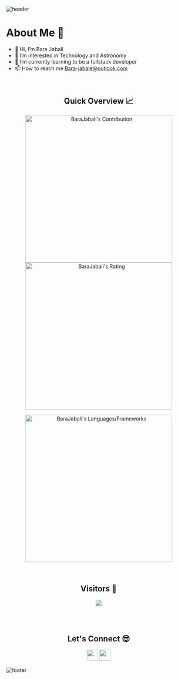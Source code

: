 

<!---
BaraJabali/BaraJabali is a ✨ special ✨ repository because its `README.md` (this file) appears on your GitHub profile.
You can click the Preview link to take a look at your changes.
--->
![header](https://capsule-render.vercel.app/api?type=waving&color=gradient&height=280&section=header&text=Hi%20there%20%F0%9F%91%8B&fontSize=90)

<!--
**MKhasib/mkhasib** is a ✨ _special_ ✨ repository because its `README.md` (this file) appears on your GitHub profile.

Here are some ideas to get you started:

- 🔭 I’m currently working on 
- 🌱 I’m currently learning ...
- 👯 I’m looking to collaborate on ...
- 🤔 I’m looking for help with ...
- 💬 Ask me about ...
- 📫 How to reach me: ...
- 😄 Pronouns: ...
- ⚡ Fun fact: ...
-----example
- 👋 I am Majd Khasib
- 💻 I am currently working as a CTO at a local startup
- 🌱 I am currently focusing on learning DSA and Flutter
- 💁‍♂️ I am also working as a TA at Birzeit unversity
- 😎 Further more, I am teaching over 50 people how to code this summer!
- ⚡ Fun fact: Sometimes I LOVE to code 24/7
-->
<h1>About Me 📌</h1>



- 👋 Hi, I’m Bara Jabali
- 👀 I’m interested in Technology and Astronomy
- 🌱 I’m currently learning to be a fullstack developer
- 📫 How to reach me Bara-jabale@outlook.com
<br />

<h2 align="center">Quick Overview 📈</h2>
  
  <p align = "center">
 
</p>

<p align = "center">
  <img src = "https://github-readme-stats.vercel.app/api?username=BaraJabali&count_private=true&theme=dracula&hide_border=true" alt = "BaraJabali's Contribution" width = 400 >
  <img src = "https://github-readme-streak-stats.herokuapp.com?user=BaraJabali&count_private=true&theme=dracula&hide_border=true" alt = "BaraJabali's Rating" width = 400 >

</p>

<p align = "center">

 <img src = "https://github-readme-stats.vercel.app/api/top-langs?username=BaraJabali&show_icons=true&count_private=true&locale=en&layout=compact&langs_count=10&hide_border=true&bg_color=282A36&title_color=DD6387&text_color=fff&icon_color=fff" alt = "BaraJabali's Languages/Frameworks" width = 400 />
</p>


<br />
<h2 align="center">Visitors 👀</h2>
<div align="center" >
  <img src="https://profile-counter.glitch.me/BaraJabali/count.svg"></img>
</div>

<br /><br />
<h2 align="center">Let's Connect 😎</h2>
<p align="center">
  <a href = "mailto:bara-jabale@outlook.com"><img src = "https://img.shields.io/badge/Gmail-D14836?style=for-the-badge&logo=gmail&logoColor=white" height = 30></a>
  <a href = "https://www.linkedin.com/in/bara-jabali-56a0b821a/"><img src = "https://img.shields.io/badge/LinkedIn-0077B5?style=for-the-badge&logo=linkedin&logoColor=white"     height = 30></a>
 
</p>


![footer](https://capsule-render.vercel.app/api?type=waving&color=gradient&height=150&section=footer)
